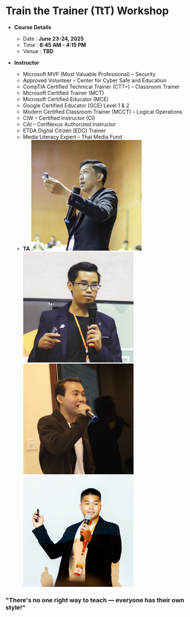 # Train the Trainer (TtT) Workshop

+ **Course Details**
	+ Date : **June 23-24, 2025**
	+ Time : **8:45 AM - 4:15 PM**
	+ Venue : **TBD**

+ **Instructor**
	+ Microsoft MVP (Most Valuable Professional) – Security
	+ Approved Volunteer – Center for Cyber Safe and Education
	+ CompTIA Certified Technical Trainer (CTT+) – Classroom Trainer
	+ Microsoft Certified Trainer (MCT)
	+ Microsoft Certified Educator (MCE)
	+ Google Certified Educator (GCE) Level 1 & 2
	+ Modern Certified Classroom Trainer (MCCT) – Logical Operations
	+ CIW – Certified Instructor (CI)
	+ CAI – CertNexus Authorized Instructor
	+ ETDA Digital Citizen (EDC) Trainer
	+ Media Literacy Expert – Thai Media Fund
	+ **TA**
		![Boy](TAs/Boy.png "Boy") ![Ham](TAs/Ham.png "Ham") ![Sayphet](TAs/Sayphet.png "Sayphet") ![Pele](TAs/Pele.jpg "Pele")
	
### "There's no one right way to teach — everyone has their own style!"